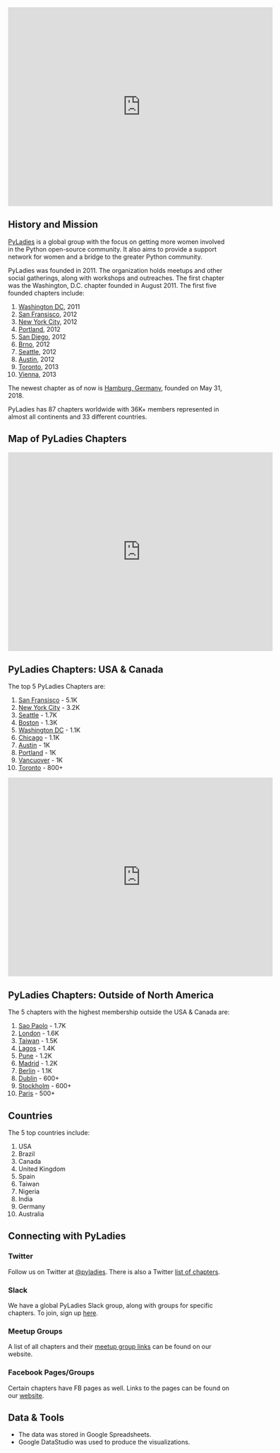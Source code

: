 
<div class='iframe_container'>
	<iframe width="600" height="450" src="https://datastudio.google.com/embed/reporting/1-ZRM83Z4u8TFBUcWHuvfBrZUSx5dnvD4/page/Kb0c" frameborder="0" style="border:0" allowfullscreen></iframe>
</div>	

## History and Mission

[PyLadies](https://www.pyladies.com/) is a global group with the focus on getting more women involved in the Python open-source community. It also aims to provide a support network for women and a bridge to the greater Python community. 

PyLadies was founded in 2011. The organization holds meetups and other social gatherings, along with workshops and outreaches. The first chapter was the Washington, D.C. chapter founded in August 2011. The first five founded chapters include:

1. [Washington DC](https://www.meetup.com/dc-pyladies/), 2011
2. [San Fransisco](https://www.meetup.com/PyLadiesSF/), 2012
3. [New York City](https://www.meetup.com/NYC-PyLadies/), 2012 
4. [Portland](https://www.meetup.com/PyLadies-PDX/), 2012
5. [San Diego](https://www.meetup.com/sd-pyladies/), 2012
6. [Brno](http://www.meetup.com/pyladiescz/), 2012
7. [Seattle](https://www.meetup.com/Seattle-PyLadies/), 2012
8. [Austin](https://www.meetup.com/PyLadies-ATX/), 2012
9. [Toronto](https://www.meetup.com/PyLadies-Toronto/), 2013
10. [Vienna](https://www.meetup.com/PyLadies-Vienna/), 2013

The newest chapter as of now is [Hamburg, Germany](https://www.meetup.com/PyLadies-Hamburg/), founded on May 31, 2018.

PyLadies has 87 chapters worldwide with 36K+ members represented in almost all continents and 33 different countries.

## Map of PyLadies Chapters

<div class='iframe_container'>
	<iframe width="600" height="450" src="https://datastudio.google.com/embed/reporting/1-ZRM83Z4u8TFBUcWHuvfBrZUSx5dnvD4/page/pj0c" frameborder="0" style="border:0" allowfullscreen></iframe>
</div>

## PyLadies Chapters: USA & Canada
The top 5 PyLadies Chapters are: 
1. [San Fransisco](https://www.meetup.com/PyLadiesSF/) - 5.1K
2. [New York City](https://www.meetup.com/NYC-PyLadies/) - 3.2K
3. [Seattle](https://www.meetup.com/Seattle-PyLadies/) - 1.7K
4. [Boston](https://www.meetup.com/PyLadies-Boston/) - 1.3K
5. [Washington DC](https://www.meetup.com/dc-pyladies/)  - 1.1K
6. [Chicago](https://www.meetup.com/Chicago-PyLadies/) - 1.1K
7. [Austin](https://www.meetup.com/PyLadies-ATX/) - 1K
8. [Portland](https://www.meetup.com/PyLadies-PDX/) - 1K
9. [Vancuover](https://www.meetup.com/PyLadies-Vancouver/) - 1K
10. [Toronto](https://www.meetup.com/PyLadies-Toronto/) - 800+

<div class='iframe_container'>
	<iframe width="600" height="450" src="https://datastudio.google.com/embed/reporting/1-ZRM83Z4u8TFBUcWHuvfBrZUSx5dnvD4/page/Ve0c" frameborder="0" style="border:0" allowfullscreen></iframe>
</div>

## PyLadies Chapters: Outside of North America
The 5 chapters with the highest membership outside the USA & Canada are:
1. [Sao Paolo](https://www.meetup.com/PyLadiesSP/) - 1.7K
2. [London](https://www.meetup.com/PyLadiesLondon/) - 1.6K
3. [Taiwan](https://www.meetup.com/PyLadiesTW/) - 1.5K
4. [Lagos](https://www.meetup.com/pyladiesnigeria) - 1.4K
5. [Pune](https://www.meetup.com/PyLadies-Pune/) - 1.2K
6. [Madrid](https://www.meetup.com/PyLadiesMadrid/) - 1.2K
7. [Berlin](https://www.meetup.com/PyLadies-Berlin/) - 1.1K
8. [Dublin](https://www.meetup.com/PyLadiesDublin/) - 600+
9. [Stockholm](https://www.meetup.com/PyLadiesStockholm/) - 600+
10. [Paris](https://www.meetup.com/PyLadies-Paris) - 500+

## Countries
The 5 top countries include:
1. USA
2. Brazil
3. Canada
4. United Kingdom
5. Spain
6. Taiwan
7. Nigeria
8. India
9. Germany
10. Australia

## Connecting with PyLadies

### Twitter
Follow us on Twitter at [@pyladies](https://twitter.com/pyladies). There is also a Twitter [list of chapters](https://twitter.com/pyladies/lists/pyladies-locations).  

### Slack
We have a global PyLadies Slack group, along with groups for specific chapters. To join, sign up [here](https://slackin.pyladies.com).

### Meetup Groups
A list of all chapters and their [meetup group links](https://www.pyladies.com/locations/) can be found on our website.

### Facebook Pages/Groups
Certain chapters have FB pages as well. Links to the pages can be found on our [website](https://www.pyladies.com/locations/).  

## Data & Tools
- The data was stored in Google Spreadsheets. 
- Google DataStudio was used to produce the visualizations. 

